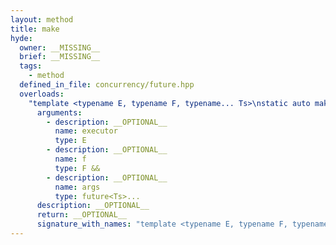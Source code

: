 ```yaml
---
layout: method
title: make
hyde:
  owner: __MISSING__
  brief: __MISSING__
  tags:
    - method
  defined_in_file: concurrency/future.hpp
  overloads:
    "template <typename E, typename F, typename... Ts>\nstatic auto make(E, F &&, future<Ts>...)":
      arguments:
        - description: __OPTIONAL__
          name: executor
          type: E
        - description: __OPTIONAL__
          name: f
          type: F &&
        - description: __OPTIONAL__
          name: args
          type: future<Ts>...
      description: __OPTIONAL__
      return: __OPTIONAL__
      signature_with_names: "template <typename E, typename F, typename... Ts>\nstatic auto make(E executor, F && f, future<Ts>... args)"
---
```

